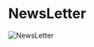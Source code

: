 # NewsLetter
![NewsLetter](https://github.com/singh-ritu/NewsLetter/assets/82505170/0fa00529-1971-4b96-87e7-65e1f2f29e2d)


